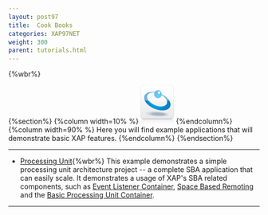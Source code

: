 ```yaml
---
layout: post97
title:  Cook Books
categories: XAP97NET
weight: 300
parent: tutorials.html
---
```


 {%wbr%}

 {%section%}
 {%column width=10% %}
 ![data-access.jpg](/attachment_files/subject/data-access.png)
 {%endcolumn%}
 {%column width=90% %}
 Here you will find example applications that will demonstrate basic XAP features.
 {%endcolumn%}
 {%endsection%}

 <hr/>

 - [Processing Unit](./dotnet-your-first-xtp-application.html){%wbr%}
 This example demonstrates a simple processing unit architecture project -- a complete SBA application that can easily scale. It demonstrates a usage of XAP's SBA related components, such as [Event Listener Container]({%latestneturl%}/event-processing.html), [Space Based Remoting]({%latestneturl%}/space-based-remoting.html) and the [Basic Processing Unit Container]({%latestneturl%}/basic-processing-unit-container.html).



 <hr/>
